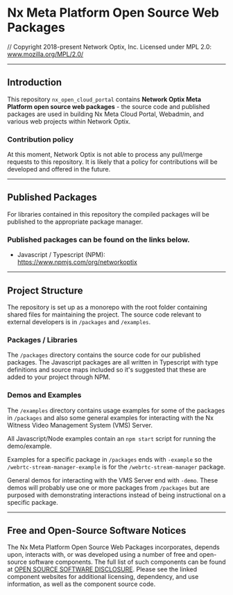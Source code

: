 # Nx Meta Platform Open Source Web Packages

// Copyright 2018-present Network Optix, Inc. Licensed under MPL 2.0: www.mozilla.org/MPL/2.0/

---

## Introduction

This repository `nx_open_cloud_portal` contains **Network Optix Meta Platform open source web
packages** - the source code and published packages are used in building Nx Meta Cloud Portal,
Webadmin, and various web projects within Network Optix.

### Contribution policy

At this moment, Network Optix is not able to process any pull/merge requests to this repository. It
is likely that a policy for contributions will be developed and offered in the future.

---

## Published Packages

For libraries contained in this repository the compiled packages will be published to the
appropriate package manager.

### Published packages can be found on the links below.

- Javascript / Typescript (NPM): https://www.npmjs.com/org/networkoptix

---

## Project Structure

The repository is set up as a monorepo with the root folder containing shared files for maintaining
the project. The source code relevant to external developers is in `/packages` and `/examples`.

### Packages / Libraries

The `/packages` directory contains the source code for our published packages. The Javascript packages
are all written in Typescript with type definitions and source maps included so it's suggested that
these are added to your project through NPM.

### Demos and Examples

The `/examples` directory contains usage examples for some of the packages in `/packages` and also
some general examples for interacting with the Nx Witness Video Management System (VMS) Server.

All Javascript/Node examples contain an `npm start` script for running the demo/example.

Examples for a specific package in `/packages` ends with `-example` so the
`/webrtc-stream-manager-example` is for the `/webrtc-stream-manager` package.

General demos for interacting with the VMS Server end with `-demo`. These demos will probably use
one or more packages from `/packages` but are purposed with demonstrating interactions instead of
being instructional on a specific package.

---

## Free and Open-Source Software Notices

The Nx Meta Platform Open Source Web Packages incorporates, depends upon, interacts with,
or was developed using a number of free and open-source software components. The full list of such
components can be found at [OPEN SOURCE SOFTWARE DISCLOSURE](https://meta.nxvms.com/content/libraries/).
Please see the linked component websites for additional licensing, dependency, and use information,
as well as the component source code.
